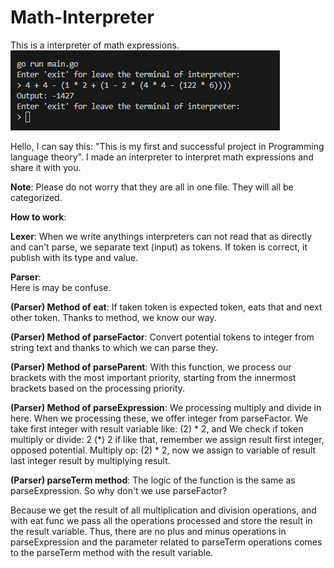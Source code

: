 # Math-Interpreter

This is a interpreter of math expressions.
<br>
![Alt text](photos/howToWork.png)

Hello, I can say this: "This is my first and successful project in Programming language theory".
I made an interpreter to interpret math expressions and share it with you.

**Note**: Please do not worry that they are all in one file.
They will all be categorized.

**How to work**:

**Lexer**: When we write anythings interpreters can not read that as directly and can't parse, we separate text (input) as tokens. If token is correct, it publish with its type and value.

**Parser**:  
 Here is may be confuse.

**(Parser) Method of eat**:
If taken token is expected token, eats that and next other token.
Thanks to method, we know our way.

**(Parser) Method of parseFactor**:
Convert potential tokens to integer from string text and thanks to which we can parse they.

**(Parser) Method of parseParent**:
With this function, we process our brackets with the most important priority, starting from the innermost brackets based on the processing priority.

**(Parser) Method of parseExpression**:
We processing multiply and divide in here.
When we processing these, we offer integer from parseFactor.
We take first integer with result variable like: (2) * 2, and
We check if token multiply or divide: 2 (*) 2 if like that, remember we assign result first integer, opposed potential. Multiply op: (2) \* 2, now we assign to variable of result last integer result by multiplying result.

**(Parser) parseTerm method**:
The logic of the function is the same as parseExpression.
So why don't we use parseFactor?

Because we get the result of all multiplication and division operations, and with eat func we pass all the operations processed and store the result in the result variable. Thus, there are no plus and minus operations in parseExpression and the parameter related to parseTerm operations comes to the parseTerm method with the result variable.
